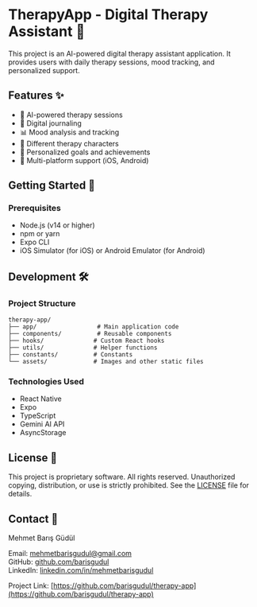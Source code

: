 # TherapyApp - Digital Therapy Assistant 🤖

This project is an AI-powered digital therapy assistant application. It provides users with daily therapy sessions, mood tracking, and personalized support.

## Features ✨

- 🤖 AI-powered therapy sessions
- 📝 Digital journaling
- 📊 Mood analysis and tracking
- 👥 Different therapy characters
- 🎯 Personalized goals and achievements
- 📱 Multi-platform support (iOS, Android)

## Getting Started 🚀

### Prerequisites

- Node.js (v14 or higher)
- npm or yarn
- Expo CLI
- iOS Simulator (for iOS) or Android Emulator (for Android)

## Development 🛠️

### Project Structure

```
therapy-app/
├── app/                 # Main application code
├── components/          # Reusable components
├── hooks/              # Custom React hooks
├── utils/              # Helper functions
├── constants/          # Constants
└── assets/             # Images and other static files
```

### Technologies Used

- React Native
- Expo
- TypeScript
- Gemini AI API
- AsyncStorage

## License 📄

This project is proprietary software. All rights reserved. Unauthorized copying, distribution, or use is strictly prohibited. See the [LICENSE](LICENSE) file for details.

## Contact 📧

Mehmet Barış Güdül

Email: mehmetbarisgudul@gmail.com  
GitHub: [github.com/barisgudul](https://github.com/barisgudul)  
LinkedIn: [linkedin.com/in/mehmetbarisgudul](https://linkedin.com/in/mehmetbarisgudul)

Project Link: [https://github.com/barisgudul/therapy-app](https://github.com/barisgudul/therapy-app)
